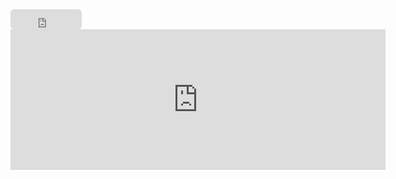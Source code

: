 <iframe src="https://github.com/sponsors/PigeonLabsInc/button" title="Sponsor PigeonLabsInc" height="32" width="114" style="border: 0; border-radius: 6px;"></iframe>

<iframe src="https://github.com/sponsors/PigeonLabsInc/card" title="Sponsor PigeonLabsInc" height="225" width="600" style="border: 0;"></iframe>
